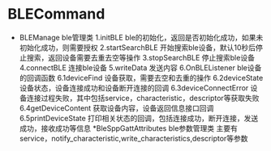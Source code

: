 # BLECommand
 * BLEManage ble管理类
  1.initBLE ble的初始化，返回是否初始化成功，如果未初始化成功，则需要授权
  2.startSearchBLE  开始搜索ble设备，默认10秒后停止搜索，返回设备需要去重去空等操作
  3.stopSearchBLE  停止搜索ble设备
  4.connectBLE  连接ble设备
  5.writeData  发送内容
  6.OnBLEListener  ble设备的回调函数
   6.1deviceFind   设备获取，需要去空和去重的操作
   6.2deviceState  设备状态，设备连接成功和设备断开连接的回调
   6.3deviceConnectError  设备连接过程失败，其中包括service，characteristic，descriptor等获取失败
   6.4getDeviceContent   获取设备内容，设备返回信息接口回调
   6.5printDeviceState   打印相关状态的回调，包括连接成功，断开连接，发送成功，接收成功等信息
 *BleSppGattAttributes  ble参数管理类
  主要有service，notify_characteristic,write_characteristics,descriptor等参数
